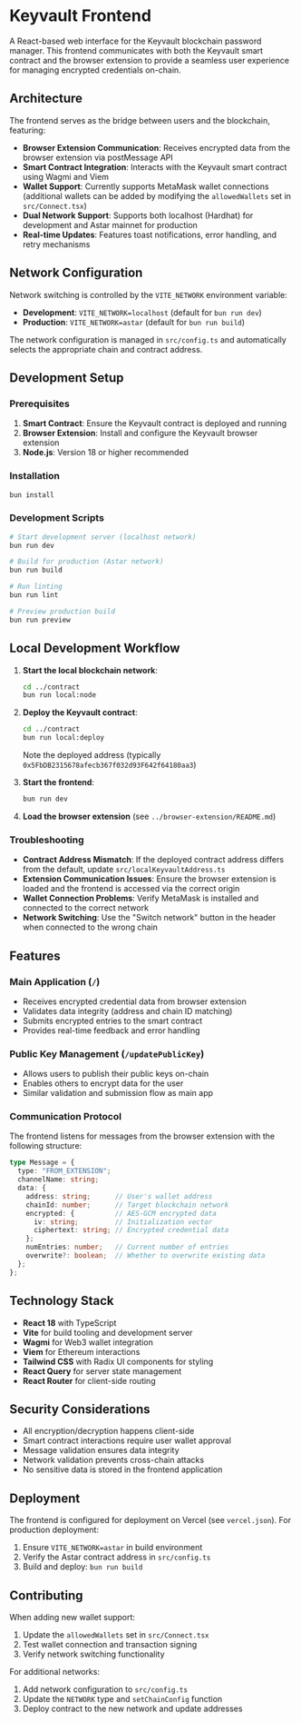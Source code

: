 # Keyvault Frontend

A React-based web interface for the Keyvault blockchain password manager. This frontend communicates with both the Keyvault smart contract and the browser extension to provide a seamless user experience for managing encrypted credentials on-chain.

## Architecture

The frontend serves as the bridge between users and the blockchain, featuring:

- **Browser Extension Communication**: Receives encrypted data from the browser extension via postMessage API
- **Smart Contract Integration**: Interacts with the Keyvault smart contract using Wagmi and Viem
- **Wallet Support**: Currently supports MetaMask wallet connections (additional wallets can be added by modifying the `allowedWallets` set in `src/Connect.tsx`)
- **Dual Network Support**: Supports both localhost (Hardhat) for development and Astar mainnet for production
- **Real-time Updates**: Features toast notifications, error handling, and retry mechanisms

## Network Configuration

Network switching is controlled by the `VITE_NETWORK` environment variable:

- **Development**: `VITE_NETWORK=localhost` (default for `bun run dev`)
- **Production**: `VITE_NETWORK=astar` (default for `bun run build`)

The network configuration is managed in `src/config.ts` and automatically selects the appropriate chain and contract address.

## Development Setup

### Prerequisites

1. **Smart Contract**: Ensure the Keyvault contract is deployed and running
2. **Browser Extension**: Install and configure the Keyvault browser extension
3. **Node.js**: Version 18 or higher recommended

### Installation

```bash
bun install
```

### Development Scripts

```bash
# Start development server (localhost network)
bun run dev

# Build for production (Astar network)  
bun run build

# Run linting
bun run lint

# Preview production build
bun run preview
```

## Local Development Workflow

1. **Start the local blockchain network**:
   ```bash
   cd ../contract
   bun run local:node
   ```

2. **Deploy the Keyvault contract**:
   ```bash
   cd ../contract
   bun run local:deploy
   ```
   
   Note the deployed address (typically `0x5FbDB2315678afecb367f032d93F642f64180aa3`)

3. **Start the frontend**:
   ```bash
   bun run dev
   ```

4. **Load the browser extension** (see `../browser-extension/README.md`)

### Troubleshooting

- **Contract Address Mismatch**: If the deployed contract address differs from the default, update `src/localKeyvaultAddress.ts`
- **Extension Communication Issues**: Ensure the browser extension is loaded and the frontend is accessed via the correct origin
- **Wallet Connection Problems**: Verify MetaMask is installed and connected to the correct network
- **Network Switching**: Use the "Switch network" button in the header when connected to the wrong chain

## Features

### Main Application (`/`)
- Receives encrypted credential data from browser extension
- Validates data integrity (address and chain ID matching)
- Submits encrypted entries to the smart contract
- Provides real-time feedback and error handling

### Public Key Management (`/updatePublicKey`)
- Allows users to publish their public keys on-chain
- Enables others to encrypt data for the user
- Similar validation and submission flow as main app

### Communication Protocol

The frontend listens for messages from the browser extension with the following structure:

```typescript
type Message = {
  type: "FROM_EXTENSION";
  channelName: string;
  data: {
    address: string;      // User's wallet address
    chainId: number;      // Target blockchain network
    encrypted: {          // AES-GCM encrypted data
      iv: string;         // Initialization vector
      ciphertext: string; // Encrypted credential data
    };
    numEntries: number;   // Current number of entries
    overwrite?: boolean;  // Whether to overwrite existing data
  };
};
```

## Technology Stack

- **React 18** with TypeScript
- **Vite** for build tooling and development server
- **Wagmi** for Web3 wallet integration
- **Viem** for Ethereum interactions
- **Tailwind CSS** with Radix UI components for styling
- **React Query** for server state management
- **React Router** for client-side routing

## Security Considerations

- All encryption/decryption happens client-side
- Smart contract interactions require user wallet approval
- Message validation ensures data integrity
- Network validation prevents cross-chain attacks
- No sensitive data is stored in the frontend application

## Deployment

The frontend is configured for deployment on Vercel (see `vercel.json`). For production deployment:

1. Ensure `VITE_NETWORK=astar` in build environment
2. Verify the Astar contract address in `src/config.ts`
3. Build and deploy: `bun run build`

## Contributing

When adding new wallet support:
1. Update the `allowedWallets` set in `src/Connect.tsx`
2. Test wallet connection and transaction signing
3. Verify network switching functionality

For additional networks:
1. Add network configuration to `src/config.ts`
2. Update the `NETWORK` type and `setChainConfig` function
3. Deploy contract to the new network and update addresses
